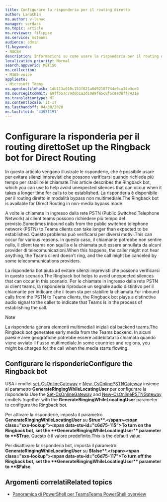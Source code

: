 ```yaml
---
title: Configurare la risponderia per il routing diretto
author: LanaChin
ms.author: v-lanac
manager: serdars
ms.topic: article
ms.reviewer: filippse
ms.service: msteams
audience: admin
f1.keywords:
- NOCSH
description: Informazioni su come usare la risponderia per il routing diretto per evitare silenzi imprevisti che si verificano quando viene stabilita una chiamata.
localization_priority: Normal
search.appverid: MET150
ms.collection:
- M365-voice
appliesto:
- Microsoft Teams
ms.openlocfilehash: 1db113a610c153f821a0d92187744e6ca34e3ce3
ms.sourcegitcommit: 69ff557c79d6b1a3d1089fe5c8f5c8ed8ff7431e
ms.translationtype: MT
ms.contentlocale: it-IT
ms.lasthandoff: 04/30/2020
ms.locfileid: "43951191"
---
```

# <a name="set-up-the-ringback-bot-for-direct-routing"></a><span data-ttu-id="c6d75-103">Configurare la risponderia per il routing diretto</span><span class="sxs-lookup"><span data-stu-id="c6d75-103">Set up the Ringback bot for Direct Routing</span></span>

<span data-ttu-id="c6d75-104">In questo articolo vengono illustrate le risponderie, che è possibile usare per evitare silenzi imprevisti che possono verificarsi quando richiede più tempo per stabilire le chiamate.</span><span class="sxs-lookup"><span data-stu-id="c6d75-104">This article describes the Ringback bot, which you can use to help avoid unexpected silences that can occur when it takes a longer time for calls to be established.</span></span> <span data-ttu-id="c6d75-105">La risponderia è disponibile per il routing diretto in modalità bypass non multimediale.</span><span class="sxs-lookup"><span data-stu-id="c6d75-105">The Ringback bot is available for Direct Routing in non-media bypass mode.</span></span>

<span data-ttu-id="c6d75-106">A volte le chiamate in ingresso dalla rete PSTN (Public Switched Telephone Network) ai client teams possono richiedere più tempo del previsto.</span><span class="sxs-lookup"><span data-stu-id="c6d75-106">Sometimes inbound calls from the public switched telephone network (PSTN) to Teams clients can take longer than expected to be established.</span></span> <span data-ttu-id="c6d75-107">Questo problema può verificarsi per diversi motivi.</span><span class="sxs-lookup"><span data-stu-id="c6d75-107">This can occur for various reasons.</span></span> <span data-ttu-id="c6d75-108">In questo caso, il chiamante potrebbe non sentire nulla, il client teams non squilla e la chiamata può essere annullata da alcuni provider di telecomunicazioni.</span><span class="sxs-lookup"><span data-stu-id="c6d75-108">When this happens, the caller might not hear anything, the Teams client doesn't ring, and the call might be canceled by some telecommunications providers.</span></span>

<span data-ttu-id="c6d75-109">La risponderia bot aiuta ad evitare silenzi imprevisti che possono verificarsi in questo scenario.</span><span class="sxs-lookup"><span data-stu-id="c6d75-109">The Ringback bot helps to avoid unexpected silences that can occur in this scenario.</span></span> <span data-ttu-id="c6d75-110">Per le chiamate in ingresso dalla rete PSTN ai client teams, la risponderia riproduce un segnale audio distintivo per il chiamante per indicare che il team sta per stabilire la chiamata.</span><span class="sxs-lookup"><span data-stu-id="c6d75-110">For inbound calls from the PSTN to Teams clients, the Ringback bot plays a distinctive audio signal to the caller to indicate that Teams is in the process of establishing the call.</span></span>

> [!NOTE]
> <span data-ttu-id="c6d75-111">La risponderia genera elementi multimediali iniziali dal backend teams.</span><span class="sxs-lookup"><span data-stu-id="c6d75-111">The Ringback bot generates early media from the Teams backend.</span></span> <span data-ttu-id="c6d75-112">In alcuni paesi e aree geografiche potrebbe essere addebitata la chiamata quando viene avviato il flusso multimediale.</span><span class="sxs-lookup"><span data-stu-id="c6d75-112">In some countries and regions, you might be charged for the call when the media starts flowing.</span></span>

## <a name="configure-the-ringback-bot"></a><span data-ttu-id="c6d75-113">Configurare le risponderie</span><span class="sxs-lookup"><span data-stu-id="c6d75-113">Configure the Ringback bot</span></span>

<span data-ttu-id="c6d75-114">USA i cmdlet [set-CsOnlineGateway](https://docs.microsoft.com/powershell/module/skype/set-csonlinepstngateway) e [New-CsOnlinePSTNGateway](https://docs.microsoft.com/powershell/module/skype/new-csonlinepstngateway) insieme al parametro **GenerateRingingWhileLocatingUser** per configurare la risponderia.</span><span class="sxs-lookup"><span data-stu-id="c6d75-114">Use the [Set-CsOnlineGateway](https://docs.microsoft.com/powershell/module/skype/set-csonlinepstngateway) and [New-CsOnlinePSTNGateway](https://docs.microsoft.com/powershell/module/skype/new-csonlinepstngateway) cmdlets together with the **GenerateRingingWhileLocatingUser** parameter to configure the Ringback bot.</span></span>

<span data-ttu-id="c6d75-115">Per attivare la risponderie, imposta il parametro **GenerateRingingWhileLocatingUser** su **$true**.</span><span class="sxs-lookup"><span data-stu-id="c6d75-115">To turn on the Ringback bot, set the **GenerateRingingWhileLocatingUser** parameter to **$True**.</span></span> <span data-ttu-id="c6d75-116">Questo è il valore predefinito.</span><span class="sxs-lookup"><span data-stu-id="c6d75-116">This is the default value.</span></span> 

<span data-ttu-id="c6d75-117">Per disattivare la risponderia bot, imposta il parametro **GenerateRingingWhileLocatingUser** su **$false**.</span><span class="sxs-lookup"><span data-stu-id="c6d75-117">To turn off the Ringback bot, set the **GenerateRingingWhileLocatingUser** parameter to **$False**.</span></span> 

## <a name="related-topics"></a><span data-ttu-id="c6d75-118">Argomenti correlati</span><span class="sxs-lookup"><span data-stu-id="c6d75-118">Related topics</span></span>

- [<span data-ttu-id="c6d75-119">Panoramica di PowerShell per Teams</span><span class="sxs-lookup"><span data-stu-id="c6d75-119">Teams PowerShell overview</span></span>](teams-powershell-overview.md)